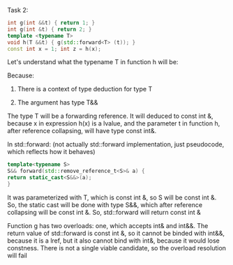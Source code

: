 Task 2:

```cpp
int g(int &&t) { return 1; }
int g(int &t) { return 2; }
template <typename T>
void h(T &&t) { g(std::forward<T> (t)); }
const int x = 1; int z = h(x);
```

Let's understand what the typename T in function h will be:

Because:

1) There is a context of type deduction for type T

2) The argument has type T&&

The type T will be a forwarding reference. It will deduced to const int &, because x in expression h(x) is a lvalue, and the parameter t in function h, after reference collapsing, will have type const int&.

In std::forward: (not actually std::forward implementation, just pseudocode, which reflects how it behaves)

```cpp
template<typename S>
S&& forward(std::remove_reference_t<S>& a) {
return static_cast<S&&>(a);
}
```

It was parameterized with T, which is const int &, so S will be const int &. So, the static cast will be done with type S&&, which after reference collapsing will be const int &. So, std::forward will return const int &

Function g has two overloads: one, which accepts int& and int&&. The return value of std::forward is const int &, so it cannot be binded with int&&, because it is a lref, but it also cannot bind with int&, because it would lose constness. There is not a single viable candidate, so the overload resolution will fail
